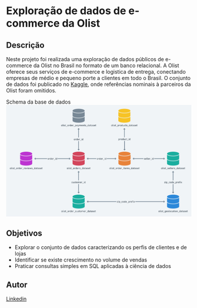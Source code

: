 ﻿# Exploração de dados de e-commerce da Olist

## Descrição

Neste projeto foi realizada uma exploração de dados públicos de e-commerce da Olist no Brasil no formato de um banco relacional. A Olist oferece seus serviços de e-commerce e logistica de entrega, conectando empresas de médio e pequeno porte a clientes em todo o Brasil. O conjunto de dados foi publicado no [Kaggle](https://www.kaggle.com/datasets/olistbr/brazilian-ecommerce), onde referências nominais à parceiros da Olist foram omitidos.

Schema da base de dados
![Schema](olist_dataset_schema.png)

## Objetivos

- Explorar o conjunto de dados caracterizando os perfis de clientes e de lojas
- Identificar se existe crescimento no volume de vendas
- Praticar consultas simples em SQL aplicadas à ciência de dados

## Autor

[Linkedin](https://www.linkedin.com/in/pedro-lins-de-souza/)
